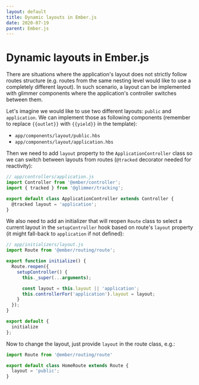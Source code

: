 ```yaml
---
layout: default
title: Dynamic layouts in Ember.js
date: 2020-07-19
parent: Ember.js
---
```


# Dynamic layouts in Ember.js

There are situations where the application's layout does not strictly follow routes structure (e.g. routes from the same nesting level would like to use a completely different layout). In such scenario, a layout can be implemented with glimmer components where the application's controller switches between them.

Let's imagine we would like to use two different layouts: `public` and `application`. We can implement those as following components (remember to replace `{{outlet}}` with `{{yield}}` in the template):

- `app/components/layout/public.hbs`
- `app/components/layout/application.hbs`

Then we need to add `layout` property to the `ApplicationController` class so we can switch between layouts from routes (`@tracked` decorator needed for reactivity):

```javascript
// app/controllers/application.js
import Controller from '@ember/controller';
import { tracked } from '@glimmer/tracking';

export default class ApplicationController extends Controller {
  @tracked layout = 'application';
}
```

We also need to add an initializer that will reopen `Route` class to select a current layout in the `setupController` hook based on route's `layout` property (it might fall-back to `application` if not defined):

```javascript
// app/initializers/layout.js
import Route from '@ember/routing/route';

export function initialize() {
  Route.reopen({
    setupController() {
      this._super(...arguments);

      const layout = this.layout || 'application';
      this.controllerFor('application').layout = layout;
    }
  });
}

export default {
  initialize
};
```

Now to change the layout, just provide `layout` in the route class, e.g.:

```javascript
import Route from '@ember/routing/route'

export default class HomeRoute extends Route {
  layout = 'public';
}
```
